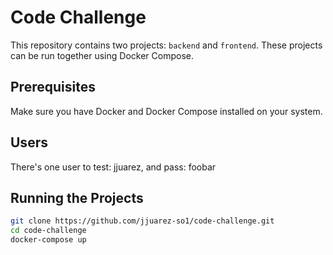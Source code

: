 # Code Challenge

This repository contains two projects: `backend` and `frontend`. These projects can be run together using Docker Compose.

## Prerequisites

Make sure you have Docker and Docker Compose installed on your system.

## Users

There's one user to test: jjuarez, and pass: foobar

## Running the Projects

   ```bash
   git clone https://github.com/jjuarez-so1/code-challenge.git
   cd code-challenge
   docker-compose up
